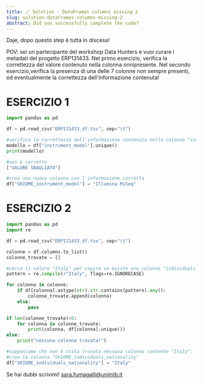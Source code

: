 ```yaml
---
title: 🪄 Solution - DataFrames columns missing 2
slug: solution-dataframes-columns-missing-2
abstract: Did you successfully complete the code?
---
```


Daje, dopo questo step è tutta in discesa!

POV: sei un partecipante del workshop Data Hunters e vuoi curare i metadati del progetto ERP131433. Nel primo esercizio, verifica la correttezza del valore contenuto nella colonna onnipresente. Nel secondo esercizio,verifica la presenza di una delle 7 colonne non sempre presenti, ed eventualmente la correttezza dell'informazione contenuta!


# ESERCIZIO 1

```python
import pandas as pd

df = pd.read_csv("ERP131433_df.tsv", sep="\t")

#verifica la correttezza dell'informazione contenuta nella colonna "instrument_model"
modello = df["instrument_model"].unique()
print(modello)

#non è corretto
["VALORE SBAGLIATO"]

#crea una nuova colonna con l'informazione corretta
df["SKIOME_instrument_model"] = "Illumina MiSeq"
```

# ESERCIZIO 2

```python
import pandas as pd
import re

df = pd.read_csv("ERP131433_df.tsv", sep="\t")

colonne = df.columns.to_list()
colonne_trovate = []

#cerca il valore "Italy" per capire se esiste una colonna "individuals_nationality"
pattern = re.compile(r"Italy", flags=re.IGNORECASE)

for colonna in colonne:
    if df[colonna].astype(str).str.contains(pattern).any():
        colonne_trovate.append(colonna)
    else:
        pass

if len(colonne_trovate)>0:
    for colonna in colonne_trovate:
        print(colonna, df[colonna].unique())
else:
    print("nessuna colonna trovata!")

#supponiamo che non è stata trovata nessuna colonna contente "Italy": 
#crea la colonna "SKIOME_individuals_nationality"
df["SKIOME_individuals_nationality"] = "Italy"
```

Se hai dubbi scrivimi! [sara.fumagalli@unimib.it](mailto:sara.fumagalli@unimib.it)